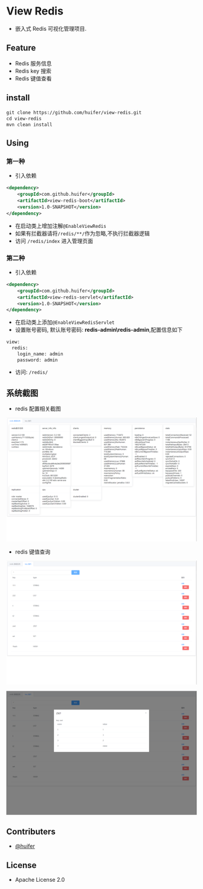 # View Redis 

- 嵌入式 Redis 可视化管理项目.


## Feature
- Redis 服务信息
- Redis key 搜索
- Redis 键值查看

## install 

```shell script
git clone https://github.com/huifer/view-redis.git
cd view-redis
mvn clean install 
```



## Using
### 第一种
- 引入依赖

```xml
<dependency>
    <groupId>com.github.huifer</groupId>
    <artifactId>view-redis-boot</artifactId>
    <version>1.0-SNAPSHOT</version>
</dependency>
```

- 在启动类上增加注解`@EnableViewRedis`
- 如果有拦截器请将`/redis/**/`作为忽略,不执行拦截器逻辑
- 访问 `/redis/index` 进入管理页面

### 第二种
- 引入依赖

```xml
<dependency>
    <groupId>com.github.huifer</groupId>
    <artifactId>view-redis-servlet</artifactId>
    <version>1.0-SNAPSHOT</version>
</dependency>

```

- 在启动类上添加`@EnableViewRedisServlet`
- 设置账号密码, 默认账号密码: **redis-admin\redis-admin**,配置信息如下

```
view:
  redis:
    login_name: admin
    password: admin
```

- 访问: `/redis/` 


## 系统截图
- redis 配置相关截图

![image-20201015163347917](images/image-20201015163347917.png)


- redis 键值查询

![image-20201015163400296](images/image-20201015163400296.png)

![image-20201015163412168](images/image-20201015163412168.png)



## Contributers
- [@huifer](https://github.com/huifer)


## License
- Apache License 2.0